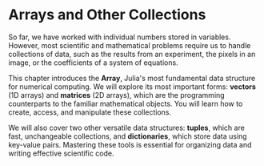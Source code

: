 # Arrays and Other Collections

So far, we have worked with individual numbers stored in variables. However, most scientific and mathematical problems require us to handle collections of data, such as the results from an experiment, the pixels in an image, or the coefficients of a system of equations.

This chapter introduces the **Array**, Julia's most fundamental data structure for numerical computing. We will explore its most important forms: **vectors** (1D arrays) and **matrices** (2D arrays), which are the programming counterparts to the familiar mathematical objects. You will learn how to create, access, and manipulate these collections.

We will also cover two other versatile data structures: **tuples**, which are fast, unchangeable collections, and **dictionaries**, which store data using key-value pairs. Mastering these tools is essential for organizing data and writing effective scientific code.
